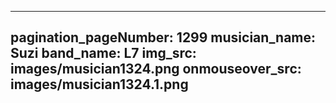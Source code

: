 ------
pagination_pageNumber: 1299
musician_name: Suzi
band_name: L7
img_src: images/musician1324.png
onmouseover_src: images/musician1324.1.png
------